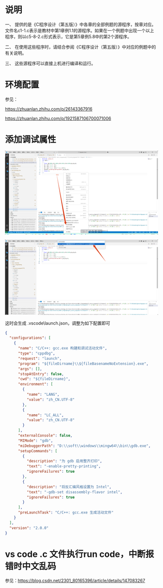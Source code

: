 # 说明

一、 提供的是《C程序设计（第五版）》中各章的全部例题的源程序，按章对应。文件名c1-1.c表示是教材中第1章例1.1的源程序。如果在一个例题中出现一个以上程序，则以c5-8-2.c形式表示，它是第5章例5.8中的第2个源程序。

二、 在使用这些程序时，请结合参阅《C程序设计（第五版）》中对应的例题中的有关说明。

三、 这些源程序可以直接上机进行编译和运行。

# 环境配置

参见：

https://zhuanlan.zhihu.com/p/26143367916

https://zhuanlan.zhihu.com/p/1921587106700071006

# 添加调试属性

![img.png](./assets/img.png)

![img_1.png](./assets/img_1.png)

这时会生成 .vscode\launch.json，调整为如下配置即可

```json
{
  "configurations": [
    {
      "name": "C/C++: gcc.exe 构建和调试活动文件",
      "type": "cppdbg",
      "request": "launch",
      "program": "${fileDirname}\\${fileBasenameNoExtension}.exe",
      "args": [],
      "stopAtEntry": false,
      "cwd": "${fileDirname}",
      "environment": [
        {
          "name": "LANG",
          "value": "zh_CN.UTF-8"
        },
        {
          "name": "LC_ALL",
          "value": "zh_CN.UTF-8"
        }
      ],
      "externalConsole": false,
      "MIMode": "gdb",
      "miDebuggerPath": "D:\\soft\\windows\\mingw64\\bin\\gdb.exe",
      "setupCommands": [
        {
          "description": "为 gdb 启用整齐打印",
          "text": "-enable-pretty-printing",
          "ignoreFailures": true
        },
        {
          "description": "将反汇编风格设置为 Intel",
          "text": "-gdb-set disassembly-flavor intel",
          "ignoreFailures": true
        }
      ],
      "preLaunchTask": "C/C++: gcc.exe 生成活动文件"
    }
  ],
  "version": "2.0.0"
}
```

# vs code .c 文件执行run code，中断报错时中文乱码

参见：https://blog.csdn.net/2301_80165396/article/details/147083267

